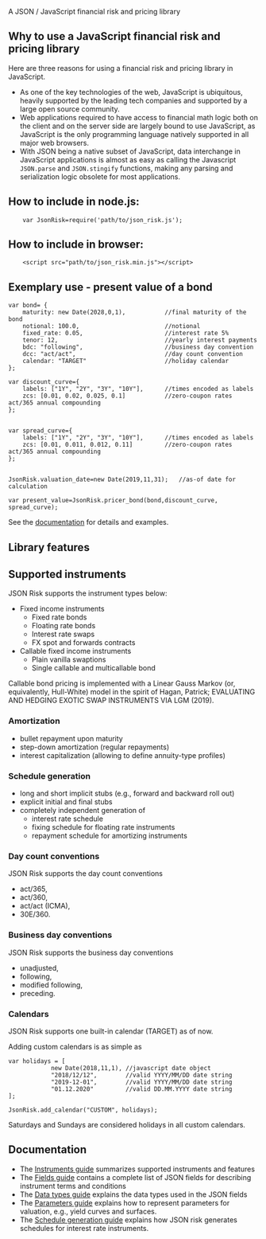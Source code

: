 A JSON / JavaScript financial risk and pricing library

## Why to use a JavaScript financial risk and pricing library
Here are three reasons for using a financial risk and pricing library in JavaScript.

 - As one of the key technologies of the web, JavaScript is ubiquitous, heavily supported by the leading tech companies and supported by a large open source community.
 - Web applications required to have access to financial math logic both on the client and on the server side are largely bound to use JavaScript, as JavaScript is the only programming language natively supported in all major web browsers.
 - With JSON being a native subset of JavaScript, data interchange in JavaScript applications is almost as easy as calling the Javascript `JSON.parse` and `JSON.stingify` functions, making any parsing and serialization logic obsolete for most applications.

## How to include in node.js:

        var JsonRisk=require('path/to/json_risk.js');


## How to include in browser:
 
        <script src="path/to/json_risk.min.js"></script>


## Exemplary use - present value of a bond

	var bond= {
		maturity: new Date(2028,0,1),           //final maturity of the bond
		notional: 100.0,                        //notional
		fixed_rate: 0.05,                       //interest rate 5%
		tenor: 12,                              //yearly interest payments
		bdc: "following",                       //business day convention
		dcc: "act/act",                         //day count convention
		calendar: "TARGET"                      //holiday calendar
	};

	var discount_curve={
		labels: ["1Y", "2Y", "3Y", "10Y"],      //times encoded as labels
		zcs: [0.01, 0.02, 0.025, 0.1]           //zero-coupon rates act/365 annual compounding
	};
		

	var spread_curve={
		labels: ["1Y", "2Y", "3Y", "10Y"],      //times encoded as labels
		zcs: [0.01, 0.011, 0.012, 0.11]         //zero-coupon rates act/365 annual compounding
	};

        
	JsonRisk.valuation_date=new Date(2019,11,31);   //as-of date for calculation

	var present_value=JsonRisk.pricer_bond(bond,discount_curve, spread_curve);

See the [documentation](https://www.jsonrisk.de/01_Documentation.html) for details and examples.

## Library features

## Supported instruments

JSON Risk supports the instrument types below:
 
- Fixed income instruments
  - Fixed rate bonds
  - Floating rate bonds
  - Interest rate swaps
  - FX spot and forwards contracts
- Callable fixed income instruments
  - Plain vanilla swaptions
  - Single callable and multicallable bond

Callable bond pricing is implemented with a Linear Gauss Markov (or, equivalently, Hull-White) model in the spirit of Hagan, Patrick; EVALUATING AND HEDGING EXOTIC SWAP INSTRUMENTS VIA LGM (2019).

### Amortization

- bullet repayment upon maturity
- step-down amortization (regular repayments)
- interest capitalization (allowing to define annuity-type profiles)

### Schedule generation

- long and short implicit stubs (e.g., forward and backward roll out)
- explicit initial and final stubs
- completely independent generation of
  - interest rate schedule
  - fixing schedule for floating rate instruments
  - repayment schedule for amortizing instruments

### Day count conventions

JSON Risk supports the day count conventions

- act/365,
- act/360,
- act/act (ICMA),
- 30E/360.

### Business day conventions

JSON Risk supports the business day conventions

- unadjusted,
- following,
- modified following,
- preceding.

### Calendars

JSON Risk supports one built-in calendar (TARGET) as of now.

Adding custom calendars is as simple as


	var holidays = [
		        new Date(2018,11,1), //javascript date object
		        "2018/12/12",        //valid YYYY/MM/DD date string
		        "2019-12-01",        //valid YYYY/MM/DD date string
		        "01.12.2020"         //valid DD.MM.YYYY date string
	];

	JsonRisk.add_calendar("CUSTOM", holidays);


Saturdays and Sundays are considered holidays in all custom calendars.

## Documentation

 - The [Instruments guide](https://www.jsonrisk.de/01_Documentation/01_Instruments.html) summarizes supported instruments and features
 - The [Fields guide](https://www.jsonrisk.de/01_Documentation/02_Fields.html) contains a complete list of JSON fields for describing instrument terms and conditions
 - The [Data types guide](https://www.jsonrisk.de/01_Documentation/03_Data_types.html) explains the data types used in the JSON fields
 - The [Parameters guide](https://www.jsonrisk.de/01_Documentation/02_Parameters.html) explains how to represent parameters for valuation, e.g., yield curves and surfaces.
 - The [Schedule generation guide](https://www.jsonrisk.de/01_Documentation/05_Schedule_generation.html) explains how JSON risk generates schedules for interest rate instruments.
